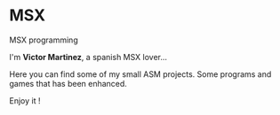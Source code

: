 # MSX
MSX programming

I'm **Victor Martinez**, a spanish MSX lover...

Here you can find some of my small ASM projects. Some programs and games that has been enhanced.

Enjoy it ! 
